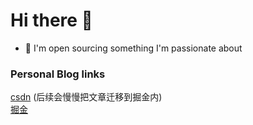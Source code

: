 # Hi there 👋


- 🔭 I'm open sourcing something I'm passionate about

### Personal Blog links

[csdn](https://blog.csdn.net/Jokeronee?type=blog) (后续会慢慢把文章迁移到掘金内)
<br/>
[掘金](https://juejin.cn/user/176380262497832)
